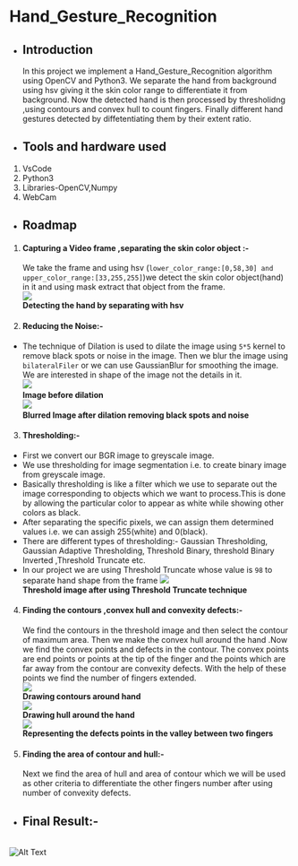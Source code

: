 

# Hand_Gesture_Recognition
* ## **Introduction**

  In this project we implement a Hand_Gesture_Recognition algorithm using OpenCV and Python3.
  We separate the hand from background using hsv giving it the skin color range to differentiate it from background.
  Now the detected hand is then processed by thresholidng ,using contours and convex hull to count fingers. Finally different hand gestures detected by diffetentiating them by     their extent ratio.


* ## **Tools and hardware used**
1. VsCode
2. Python3
3. Libraries-OpenCV,Numpy
4. WebCam

* ## **Roadmap**
1.  #### Capturing a Video frame ,separating the skin color object :- 
    We take the frame and using hsv (`lower_color_range:[0,58,30] and upper_color_range:[33,255,255]`)we detect the skin color object(hand) in it and using mask extract that object from the frame.<br>
    ![](https://i.imgur.com/w6lqSId.png)<br>
    **Detecting the hand by separating with hsv**

2. #### Reducing the Noise:-
 *   The technique of Dilation is used to dilate the image using `5*5` kernel to remove black spots or noise in the image. Then we blur the image using `bilateralFiler` or we can use GaussianBlur      for smoothing the image. We are interested in shape of the image not the details in it.<br>
 ![](https://i.imgur.com/GxqR7OV.png) <br>**Image before dilation**<br>
 ![](https://i.imgur.com/B6WSaAH.png)<br>
**Blurred Image after dilation removing black spots and noise**


3. #### Thresholding:-
  * First we convert our BGR image to  greyscale image.
  * We use thresholding for image segmentation i.e. to create binary image from greyscale image.
  * Basically thresholding is like a filter which we use to separate out the image corresponding to objects which we want to process.This is done by allowing the particular         color to appear as white while showing other colors as black.
  * After separating the specific pixels, we can assign them determined values i.e. we can assigh 255(white) and 0(black).
  * There are different types of thresholding:-
    Gaussian Thresholding, Gaussian Adaptive Thresholding, Threshold Binary, threshold Binary Inverted ,Threshold Truncate etc.
  * In our project we are using Threshold Truncate whose value is `98` to separate hand shape from the frame ![](https://i.imgur.com/Ee25Gve.png)<br>
**Threshold image after using Threshold Truncate technique**


4. #### Finding the contours ,convex hull and convexity defects:-
    We find the contours in the threshold image and then select the contour of maximum area. Then we make the convex hull around the hand .Now we find the convex points and         defects in the contour. The convex points are end points or points at the tip of the finger and the points which are far away from the contour are convexity defects. With       the help of these points we find the number of fingers extended.<br>
    ![](https://i.imgur.com/OKxxKcO.png)<br>
    **Drawing contours around hand**<br>
    ![](https://i.imgur.com/zbuJE09.png)<br>
    **Drawing hull around the hand**<br>
    ![](https://i.imgur.com/pMrx1vf.png)<br>
    **Representing the defects points in the valley between two fingers**




5. #### Finding the area of contour and hull:-
    Next we find the area of hull and area of contour which we will be used as other criteria to differentiate the other fingers number after using number of convexity defects.


- ## Final Result:-
<br>![Alt Text](https://i.imgur.com/xGX3Afd.gif)</br>
